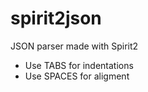 spirit2json
===========

JSON parser made with Spirit2


- Use TABS for indentations
- Use SPACES for aligment